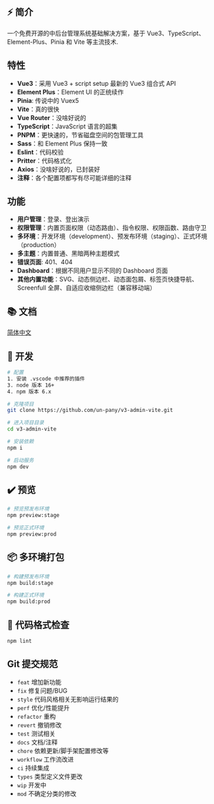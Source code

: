 ## ⚡️ 简介

一个免费开源的中后台管理系统基础解决方案，基于 Vue3、TypeScript、Element-Plus、Pinia 和 Vite 等主流技术.

## 特性

- **Vue3**：采用 Vue3 + script setup 最新的 Vue3 组合式 API
- **Element Plus**：Element UI 的正统续作
- **Pinia**: 传说中的 Vuex5
- **Vite**：真的很快
- **Vue Router**：没啥好说的
- **TypeScript**：JavaScript 语言的超集
- **PNPM**：更快速的，节省磁盘空间的包管理工具
- **Sass**：和 Element Plus 保持一致
- **Eslint**：代码校验
- **Pritter**：代码格式化
- **Axios**：没啥好说的，已封装好
- **注释**：各个配置项都写有尽可能详细的注释

## 功能

- **用户管理**：登录、登出演示
- **权限管理**：内置页面权限（动态路由）、指令权限、权限函数、路由守卫
- **多环境**：开发环境（development）、预发布环境（staging）、正式环境（production）
- **多主题**：内置普通、黑暗两种主题模式
- **错误页面**: 401、404
- **Dashboard**：根据不同用户显示不同的 Dashboard 页面
- **其他内置功能**：SVG、动态侧边栏、动态面包屑、标签页快捷导航、Screenfull 全屏、自适应收缩侧边栏（兼容移动端）

## 📚 文档

[简体中文](https://juejin.cn/post/7089377403717287972)

## 🚀 开发

```bash
# 配置
1. 安装 .vscode 中推荐的插件
3. node 版本 16+
4. npm 版本 6.x

# 克隆项目
git clone https://github.com/un-pany/v3-admin-vite.git

# 进入项目目录
cd v3-admin-vite

# 安装依赖
npm i

# 启动服务
npm dev
```

## ✔️ 预览

```bash
# 预览预发布环境
npm preview:stage

# 预览正式环境
npm preview:prod
```

## 📦️ 多环境打包

```bash
# 构建预发布环境
npm build:stage

# 构建正式环境
npm build:prod
```

## 🔧 代码格式检查

```bash
npm lint
```

## Git 提交规范

- `feat` 增加新功能
- `fix` 修复问题/BUG
- `style` 代码风格相关无影响运行结果的
- `perf` 优化/性能提升
- `refactor` 重构
- `revert` 撤销修改
- `test` 测试相关
- `docs` 文档/注释
- `chore` 依赖更新/脚手架配置修改等
- `workflow` 工作流改进
- `ci` 持续集成
- `types` 类型定义文件更改
- `wip` 开发中
- `mod` 不确定分类的修改
